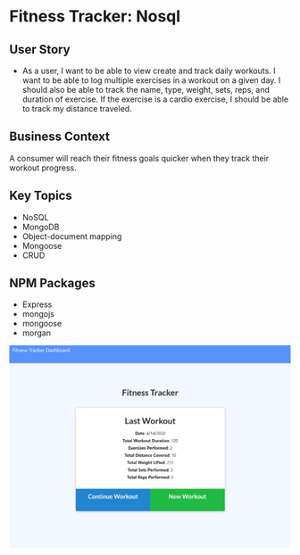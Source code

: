 # Fitness Tracker: Nosql


## User Story

* As a user, I want to be able to view create and track daily workouts. I want to be able to log multiple exercises in a workout on a given day. I should also be able to track the name, type, weight, sets, reps, and duration of exercise. If the exercise is a cardio exercise, I should be able to track my distance traveled.

## Business Context

A consumer will reach their fitness goals quicker when they track their workout progress.


## Key Topics 
* NoSQL 
* MongoDB
* Object-document mapping
* Mongoose
* CRUD

## NPM Packages
* Express 
* mongojs 
* mongoose 
* morgan 

<img src="./demo.jpg">
